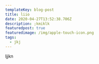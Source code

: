 ```yaml
---
templateKey: blog-post
title: liio
date: 2020-04-27T13:52:38.706Z
description: ;kmiklk
featuredpost: true
featuredimage: /img/apple-touch-icon.png
tags:
  - jkj
---
```

ljjkn